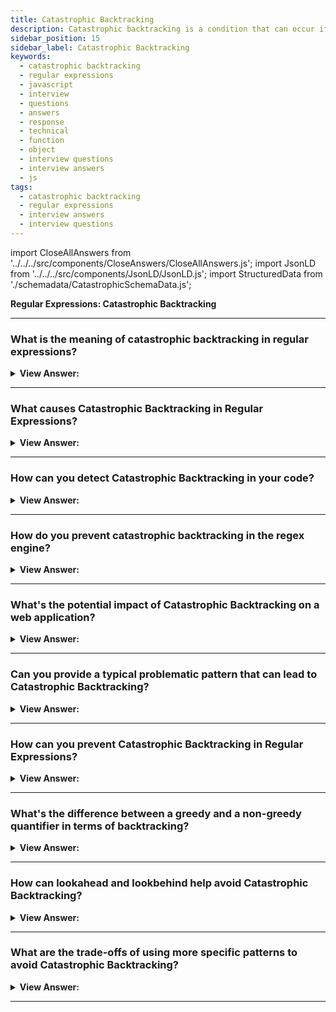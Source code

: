 ```yaml
---
title: Catastrophic Backtracking
description: Catastrophic backtracking is a condition that can occur if you are checking a (usually long) string against a complex regular expression.
sidebar_position: 15
sidebar_label: Catastrophic Backtracking
keywords:
  - catastrophic backtracking
  - regular expressions
  - javascript
  - interview
  - questions
  - answers
  - response
  - technical
  - function
  - object
  - interview questions
  - interview answers
  - js
tags:
  - catastrophic backtracking
  - regular expressions
  - interview answers
  - interview questions
---
```


import CloseAllAnswers from '../../../src/components/CloseAnswers/CloseAllAnswers.js';
import JsonLD from '../../../src/components/JsonLD/JsonLD.js';
import StructuredData from './schemadata/CatastrophicSchemaData.js';

<JsonLD data={StructuredData} />

<head>
  <title>Catastrophic Backtracking | Regular Expressions Questions</title>
</head>

**Regular Expressions: Catastrophic Backtracking**

<CloseAllAnswers />

---

### What is the meaning of catastrophic backtracking in regular expressions?

<details>
  <summary><strong>View Answer:</strong></summary>
  <div>
  <div><strong>Interview Response:</strong> Catastrophic backtracking in regular expressions occurs when the regex engine exhaustively explores all possible combinations in a string due to a complex pattern, causing performance issues.
    </div><br />
  <div><strong>Technical Response:</strong> Catastrophic backtracking is a condition that can occur if you are checking a (usually long) string against a complex regular expression. The problem usually occurs if something towards the end of the string causes the string not to match. This problem is common in some browsers like Firefox and can happen on the server-side. We should note that catastrophic backtracking is a runaway regular expression.
    </div><br />
  <div><strong className="codeExample">Code Example:</strong><br /><br />

  <div></div>

```js
// Example: Catastrophic Backtracking
let regexp = /^(\d+)*$/;

let str = '012345678901234567890123456789z';

// will take a very long time (careful!)
alert(regexp.test(str));
```

  </div>
  </div>
</details>

---

### What causes Catastrophic Backtracking in Regular Expressions?

<details>
  <summary><strong>View Answer:</strong></summary>
  <div>
  <div><strong>Interview Response:</strong> Catastrophic backtracking is caused by complex regular expressions with excessive, nested quantifiers, or ambiguous patterns, which force the regex engine to try and retry many matching paths, leading to severe performance issues.
  </div>
  </div>
</details>

---

### How can you detect Catastrophic Backtracking in your code?

<details>
  <summary><strong>View Answer:</strong></summary>
  <div>
  <div><strong>Interview Response:</strong> Detecting catastrophic backtracking in JavaScript can be challenging. Often, it manifests as significant slowdowns or freezing during regex execution, especially when matching against long strings with complex or ambiguous patterns.
  </div>
  </div>
</details>

---

### How do you prevent catastrophic backtracking in the regex engine?

<details>
  <summary><strong>View Answer:</strong></summary>
  <div>
  <div><strong>Interview Response:</strong> To prevent catastrophic backtracking in regex, avoid using excessive or nested quantifiers and ambiguity in patterns. We can use possessive quantifiers or atomic grouping where appropriate. Implement non-capturing groups when capturing isn't necessary. It's also crucial to leverage lookahead and lookbehind assertions effectively.
    </div><br />
  <div><strong className="codeExample">Code Example:</strong><br /><br />

  <div></div>

Here's a JavaScript example that shows how to avoid catastrophic backtracking with atomic grouping:

```javascript
let regex = /^(?>\d+|[a-z]+|[@#]+)+$/;

let testString = '123abc@##';

if(regex.test(testString)) {
    console.log('Match found!');
} else {
    console.log('Match not found!');
}
```

**Note:** Please note, JavaScript doesn't natively support atomic groups, so in practical cases, you can use other strategies like replacing `*` with `*?` to make it non-greedy, or use lookahead and lookbehind assertions.

  </div>
  </div>
</details>

---

### What's the potential impact of Catastrophic Backtracking on a web application?

<details>
  <summary><strong>View Answer:</strong></summary>
  <div>
  <div><strong>Interview Response:</strong> Catastrophic backtracking in a web application can cause significant performance issues, leading to slow response times, unresponsiveness, and even application crashes, negatively affecting user experience and scalability.
  </div>
  </div>
</details>

---

### Can you provide a typical problematic pattern that can lead to Catastrophic Backtracking?

<details>
  <summary><strong>View Answer:</strong></summary>
  <div>
  <div><strong>Interview Response:</strong> A typical problematic pattern leading to catastrophic backtracking in JavaScript could be a nested quantifier like /(a+)*b/. If the string doesn't contain 'b', this can lead to excessive backtracking.
  </div>
  </div>
</details>

---

### How can you prevent Catastrophic Backtracking in Regular Expressions?

<details>
  <summary><strong>View Answer:</strong></summary>
  <div>
  <div><strong>Interview Response:</strong> To prevent catastrophic backtracking in JavaScript regex, avoid ambiguous patterns and excessive nested quantifiers. Use non-greedy quantifiers, lookahead and lookbehind assertions, and non-capturing groups appropriately.
  </div>
  </div>
</details>

---

### What's the difference between a greedy and a non-greedy quantifier in terms of backtracking?

<details>
  <summary><strong>View Answer:</strong></summary>
  <div>
  <div><strong>Interview Response:</strong> Greedy quantifiers try to match as much as possible and backtrack if needed, while non-greedy ones match as little as possible, reducing backtracking.
  </div>
  </div>
</details>

---

### How can lookahead and lookbehind help avoid Catastrophic Backtracking?

<details>
  <summary><strong>View Answer:</strong></summary>
  <div>
  <div><strong>Interview Response:</strong> Lookahead and lookbehind can assert what follows or precedes without consuming characters, providing more control and reducing unnecessary backtracking.
  </div>
  </div>
</details>

---

### What are the trade-offs of using more specific patterns to avoid Catastrophic Backtracking?

<details>
  <summary><strong>View Answer:</strong></summary>
  <div>
  <div><strong>Interview Response:</strong> More specific patterns can reduce backtracking but might also decrease the versatility of the regex, making it less general-purpose.
  </div>
  </div>
</details>

---
